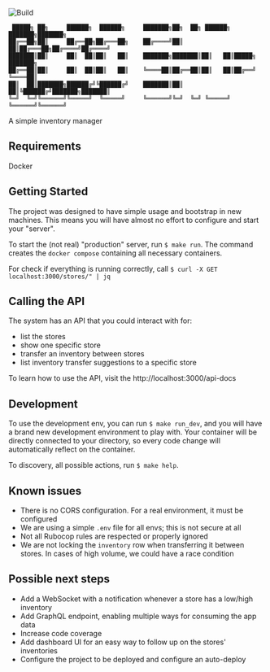 ![Build](https://github.com/thalesflores/aldo-shoes/actions/workflows/build.yml/badge.svg)

```
 █████╗ ██╗     ██████╗  ██████╗     ███████╗██╗  ██╗ ██████╗ ███████╗███████╗
██╔══██╗██║     ██╔══██╗██╔═══██╗    ██╔════╝██║  ██║██╔═══██╗██╔════╝██╔════╝
███████║██║     ██║  ██║██║   ██║    ███████╗███████║██║   ██║█████╗  ███████╗
██╔══██║██║     ██║  ██║██║   ██║    ╚════██║██╔══██║██║   ██║██╔══╝  ╚════██║
██║  ██║███████╗██████╔╝╚██████╔╝    ███████║██║  ██║╚██████╔╝███████╗███████║
╚═╝  ╚═╝╚══════╝╚═════╝  ╚═════╝     ╚══════╝╚═╝  ╚═╝ ╚═════╝ ╚══════╝╚══════╝
```

A simple inventory manager

## Requirements

Docker

## Getting Started

The project was designed to have simple usage and bootstrap in new machines. This means you will have
almost no effort to configure and start your "server".

To start the (not real) "production" server, run `$ make run`. The command creates the `docker compose` containing
all necessary containers.

For check if everything is running correctly, call `$ curl -X GET localhost:3000/stores/" | jq`

## Calling the API

The system has an API that you could interact with for:

- list the stores
- show one specific store
- transfer an inventory between stores
- list inventory transfer suggestions to a specific store

To learn how to use the API, visit the http://localhost:3000/api-docs

## Development

To use the development env, you can run `$ make run_dev`, and you will have a brand new development environment
to play with. Your container will be directly connected to your directory, so every code change will automatically reflect on the container.

To discovery, all possible actions, run `$ make help`.

## Known issues

- There is no CORS configuration. For a real environment, it must be configured
- We are using a simple `.env` file for all envs; this is not secure at all
- Not all Rubocop rules are respected or properly ignored
- We are not locking the `inventory` row when transferring it between stores. In cases of high volume, we could have a
  race condition

## Possible next steps

- Add a WebSocket with a notification whenever a store has a low/high inventory
- Add GraphQL endpoint, enabling multiple ways for consuming the app data
- Increase code coverage
- Add dashboard UI for an easy way to follow up on the stores' inventories
- Configure the project to be deployed and configure an auto-deploy

